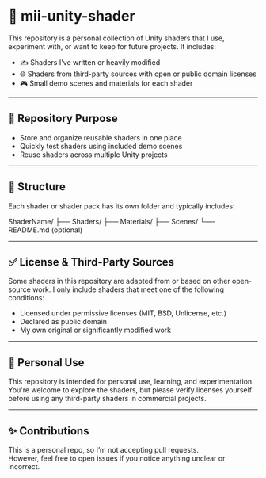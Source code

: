 # 🎨 mii-unity-shader

This repository is a personal collection of Unity shaders that I use, experiment with, or want to keep for future projects. It includes:

- ✍️ Shaders I've written or heavily modified
- 🌐 Shaders from third-party sources with open or public domain licenses
- 🎮 Small demo scenes and materials for each shader

---

## 🧾 Repository Purpose

- Store and organize reusable shaders in one place
- Quickly test shaders using included demo scenes
- Reuse shaders across multiple Unity projects

---

## 📁 Structure

Each shader or shader pack has its own folder and typically includes:

ShaderName/
├── Shaders/
├── Materials/
├── Scenes/
└── README.md (optional)

---

## ✅ License & Third-Party Sources

Some shaders in this repository are adapted from or based on other open-source work. I only include shaders that meet one of the following conditions:

- Licensed under permissive licenses (MIT, BSD, Unlicense, etc.)  
- Declared as public domain  
- My own original or significantly modified work  

---

## 🔐 Personal Use

This repository is intended for personal use, learning, and experimentation.  
You're welcome to explore the shaders, but please verify licenses yourself before using any third-party shaders in commercial projects.

---

## ✨ Contributions

This is a personal repo, so I’m not accepting pull requests.  
However, feel free to open issues if you notice anything unclear or incorrect.

